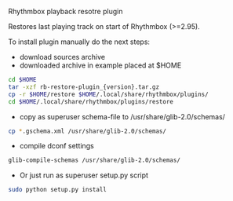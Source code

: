 Rhythmbox playback resotre plugin

Restores last playing track on start of Rhythmbox (>=2.95).

To install plugin manually do the next steps:
- download sources archive
- downloaded archive in example placed at $HOME

```bash
cd $HOME
tar -xzf rb-restore-plugin_{version}.tar.gz
cp -r $HOME/restore $HOME/.local/share/rhythmbox/plugins/
cd $HOME/.local/share/rhythmbox/plugins/restore
```

- copy as superuser schema-file to /usr/share/glib-2.0/schemas/

```bash
cp *.gschema.xml /usr/share/glib-2.0/schemas/
```

- compile dconf settings

```bash
glib-compile-schemas /usr/share/glib-2.0/schemas/
```

- Or just run as superuser setup.py script

```bash
sudo python setup.py install
```
